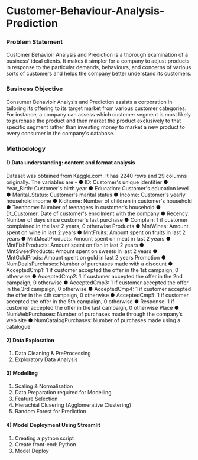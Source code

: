 # Customer-Behaviour-Analysis-Prediction

### Problem Statement
Customer Behavioir Analysis and Prediction is a thorough examination of a business' ideal clients. It makes it simpler for a company to adjust products in response to the particular demands, behaviours, and concerns of various sorts of customers and helps the company better understand its customers.

### Business Objective 
Consumer Behavioir Analysis and Prediction assists a corporation in tailoring its offering to its target market from various customer categories. For instance, a company can assess which customer segment is most likely to purchase the product and then market the product exclusively to that specific segment rather than investing money to market a new product to every consumer in the company's database.

### Methodology

#### 1) Data understanding: content and format analysis

Dataset was obtained from Kaggle.com. It has 2240 rows and 29 columns originally.
The variables are -
●	ID: Customer's unique identifier
●	Year_Birth: Customer's birth year
●	Education: Customer's education level
●	Marital_Status: Customer's marital status
●	Income: Customer's yearly household income
●	Kidhome: Number of children in customer's household
●	Teenhome: Number of teenagers in customer's household
●	Dt_Customer: Date of customer's enrollment with the company
●	Recency: Number of days since customer's last purchase
●	Complain: 1 if customer complained in the last 2 years, 0 otherwise
Products
●	MntWines: Amount spent on wine in last 2 years
●	MntFruits: Amount spent on fruits in last 2 years
●	MntMeatProducts: Amount spent on meat in last 2 years
●	MntFishProducts: Amount spent on fish in last 2 years
●	MntSweetProducts: Amount spent on sweets in last 2 years
●	MntGoldProds: Amount spent on gold in last 2 years
Promotion
●	NumDealsPurchases: Number of purchases made with a discount
●	AcceptedCmp1: 1 if customer accepted the offer in the 1st campaign, 0 otherwise
●	AcceptedCmp2: 1 if customer accepted the offer in the 2nd campaign, 0 otherwise
●	AcceptedCmp3: 1 if customer accepted the offer in the 3rd campaign, 0 otherwise
●	AcceptedCmp4: 1 if customer accepted the offer in the 4th campaign, 0 otherwise
●	AcceptedCmp5: 1 if customer accepted the offer in the 5th campaign, 0 otherwise
●	Response: 1 if customer accepted the offer in the last campaign, 0 otherwise
Place
●	NumWebPurchases: Number of purchases made through the company’s web site
●	NumCatalogPurchases: Number of purchases made using a catalogue

#### 2) Data Exploration

1) Data Cleaning & PreProcessing
2) Exploratory Data Analysis

#### 3) Modelling

1) Scaling & Normalisation
2) Data Preparation required for Modelling
3) Feature Selection
4) Hierachial Clusering (Agglomerative Clustering)
5) Random Forest for Prediction

#### 4) Model Deployment Using Streamlit

1) Creating a python script
2) Create front-end: Python
3) Model Deploy
